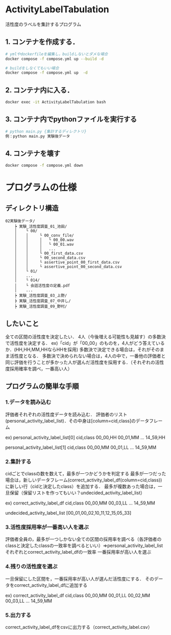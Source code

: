 # ActivityLabelTabulation
活性度のラベルを集計するプログラム

## 1. コンテナを作成する．
``` bash
# ymlやdockerfileを編集し，buildしないとダメな場合
docker compose -f compose.yml up --build -d

# buildをしなくてもいい場合
docker compose -f compose.yml up  -d
```

## 2. コンテナ内に入る．
``` bash
docker exec -it ActivityLabelTabulation bash   
```

## 3. コンテナ内でpythonファイルを実行する
``` bash
# python main.py {集計するディレクトリ}
例：python main.py 実験後データ
```

## 4. コンテナを壊す
``` bash
docker compose -f compose.yml down  
```

# プログラムの仕様
## ディレクトリ構造
```
02実験後データ/
    ┝ 実験_活性度調査_01_池田/
    │    └ 00/
    │    │     └ 00_conv_file/
    │    │     │   └ 00_00.wav
    │    │     │   └ 00_01.wav
    │    │     │   ...
    │    │     └ 00_first_data.csv
    │    │     └ 00_second_data.csv
    │    │     └ assertive_point_00_first_data.csv
    │    │     └ assertive_point_00_second_data.csv
    │    └ 01/
    │    ...
    │    └ 014/
    │    └ 会話活性度の定義.pdf
    │    ...
    ┝ 実験_活性度調査_03_上野/
    ┝ 実験_活性度調査_07_中井し/
    ┝ 実験_活性度調査_09_野村/
```
## したいこと
全ての区間の活性度を決定したい．
4人（今後増える可能性も見越す）の多数決で活性度を決定する．
ex)「cid」が「00_00」のものを，4人がどう答えているか．(HH,HH,MM,HHならHHを採用)
多数決で決定できる場合は，それがそのまま活性度となる．
多数決で決められない場合は，4人の中で，一番他の評価者と同じ評価を行うことが多かった人が選んだ活性度を採用する．（それぞれの活性度採用確率を調べ，一番高い人）

## プログラムの簡単な手順
### 1.データを読み込む
評価者それぞれの活性度データを読み込む．
評価者のリスト(personal_activity_label_list)．その中身は[column=cid,class]のデータフレーム

ex)
personal_activity_label_list[0]
cid,class
00_00,HH
00_01,MM
...
14_59,HH

personal_activity_label_list[1]
cid,class
00_00,MM
00_01,LL
...
14_59,MM


### 2.集計する
cidごとでclassの数を数えて，最多が一つかどうかを判定する
最多が一つだった場合は，新しいデータフレーム(correct_activity_label_df(column=cid,class))に新しい行（cidと決定したclass）を追加する．
最多が複数あった場合は，一旦保留（保留リストを作ってもいい？undecided_activity_label_list）

ex)
correct_activity_label_df
cid,class
00_00,MM
00_03,LL
...
14_59,MM

undecided_activity_label_list
[00_01,00_02,10_11,12_15,05_33]

### 3.活性度採用率が一番高い人を選ぶ
評価者全員の，最多が一つしかない全ての区間の採用率を調べる（各評価者のclassと決定したclassの一致率を調べるといい）=>personal_activity_label_listそれぞれとcorrect_activity_label_dfの一致率
一番採用率が高い人を選ぶ

### 4.残りの活性度を選ぶ
一旦保留にした区間を，一番採用率が高い人が選んだ活性度にする．
そのデータをcorrect_activity_label_dfに追加する

ex)
correct_activity_label_df
cid,class
00_00,MM
00_01,LL
00_02,MM
00_03,LL
...
14_59,MM

### 5.出力する
correct_activity_label_dfをcsvに出力する（correct_activity_label.csv）